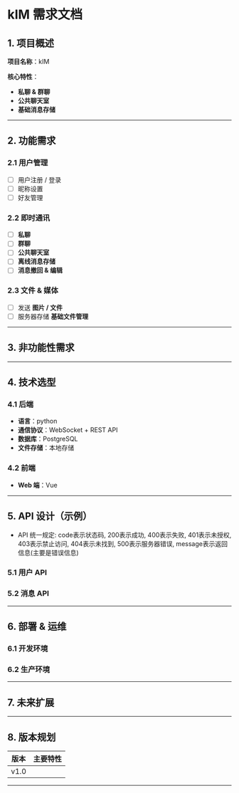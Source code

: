 # kIM 需求文档

## 1. 项目概述
**项目名称**：kIM

**核心特性**：
- **私聊 & 群聊**
- **公共聊天室**
- **基础消息存储**

---

## 2. 功能需求

### 2.1 用户管理
- [ ] 用户注册 / 登录
- [ ] 昵称设置
- [ ] 好友管理

### 2.2 即时通讯
- [ ] **私聊**
- [ ] **群聊**
- [ ] **公共聊天室**
- [ ] **离线消息存储**
- [ ] **消息撤回 & 编辑**

### 2.3 文件 & 媒体
- [ ] 发送 **图片 / 文件**
- [ ] 服务器存储 **基础文件管理**

---

## 3. 非功能性需求

---

## 4. 技术选型

### 4.1 后端
- **语言**：python
- **通信协议**：WebSocket + REST API
- **数据库**：PostgreSQL
- **文件存储**：本地存储

### 4.2 前端
- **Web 端**：Vue

---

## 5. API 设计（示例）

- API 统一规定: code表示状态码, 200表示成功, 400表示失败, 401表示未授权, 403表示禁止访问, 404表示未找到, 500表示服务器错误, message表示返回信息(主要是错误信息)

### 5.1 用户 API

### 5.2 消息 API
---

## 6. 部署 & 运维

### 6.1 开发环境

### 6.2 生产环境

---

## 7. 未来扩展

---

## 8. 版本规划
| 版本 | 主要特性 |
|------|-------------------------|
| v1.0 |  |
---
